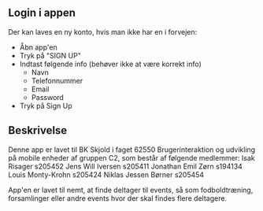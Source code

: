 ## Login i appen
Der kan laves en ny konto, hvis man ikke har en i forvejen:
 - Åbn app'en
 - Tryk på "SIGN UP"
 - Indtast følgende info (behøver ikke at være korrekt info)
   - Navn
   - Telefonnummer
   - Email
   - Password
 - Tryk på Sign Up

## Beskrivelse
Denne app er lavet til BK Skjold i faget 62550 	Brugerinteraktion og udvikling på mobile enheder af 
gruppen C2, som består af følgende medlemmer:
Isak Risager s205452
Jens Will Iversen s205411
Jonathan Emil Zørn s194134
Louis Monty-Krohn s205424
Niklas Jessen Børner s205454

App'en er lavet til nemt, at finde deltager til events, så som fodboldtræning, forsamlinger eller
andre events hvor der skal findes flere deltagere.
